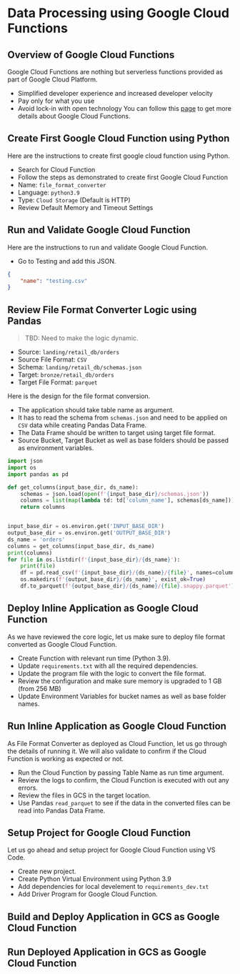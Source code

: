 # Data Processing using Google Cloud Functions

## Overview of Google Cloud Functions
Google Cloud Functions are nothing but serverless functions provided as part of Google Cloud Platform.
* Simplified developer experience and increased developer velocity
* Pay only for what you use
* Avoid lock-in with open technology
You can follow this [page](https://cloud.google.com/functions) to get more details about Google Cloud Functions.

## Create First Google Cloud Function using Python

Here are the instructions to create first google cloud function using Python.
* Search for Cloud Function
* Follow the steps as demonstrated to create first Google Cloud Function
* Name: `file_format_converter`
* Language: `python3.9`
* Type: `Cloud Storage` (Default is HTTP)
* Review Default Memory and Timeout Settings

## Run and Validate Google Cloud Function

Here are the instructions to run and validate Google Cloud Function.
* Go to Testing and add this JSON.

```json
{
    "name": "testing.csv"
}
```

## Review File Format Converter Logic using Pandas

> TBD: Need to make the logic dynamic. 
* Source: `landing/retail_db/orders`
* Source File Format: `CSV`
* Schema: `landing/retail_db/schemas.json`
* Target: `bronze/retail_db/orders`
* Target File Format: `parquet`

Here is the design for the file format conversion.
* The application should take table name as argument.
* It has to read the schema from `schemas.json` and need to be applied on `CSV` data while creating Pandas Data Frame.
* The Data Frame should be written to target using target file format.
* Source Bucket, Target Bucket as well as base folders should be passed as environment variables.

```python
import json
import os
import pandas as pd

def get_columns(input_base_dir, ds_name):
    schemas = json.load(open(f'{input_base_dir}/schemas.json'))
    columns = list(map(lambda td: td['column_name'], schemas[ds_name]))
    return columns


input_base_dir = os.environ.get('INPUT_BASE_DIR')
output_base_dir = os.environ.get('OUTPUT_BASE_DIR')
ds_name = 'orders'
columns = get_columns(input_base_dir, ds_name)
print(columns)
for file in os.listdir(f'{input_base_dir}/{ds_name}'):
    print(file)
    df = pd.read_csv(f'{input_base_dir}/{ds_name}/{file}', names=columns)
    os.makedirs(f'{output_base_dir}/{ds_name}', exist_ok=True)
    df.to_parquet(f'{output_base_dir}/{ds_name}/{file}.snappy.parquet')
```

## Deploy Inline Application as Google Cloud Function
As we have reviewed the core logic, let us make sure to deploy file format converted as Google Cloud Function.
* Create Function with relevant run time (Python 3.9).
* Update `requirements.txt` with all the required dependencies.
* Update the program file with the logic to convert the file format.
* Review the configuration and make sure memory is upgraded to 1 GB (from 256 MB)
* Update Environment Variables for bucket names as well as base folder names.

## Run Inline Application as Google Cloud Function
As File Format Converter as deployed as Cloud Function, let us go through the details of running it. We will also validate to confirm if the Cloud Function is working as expected or not.
* Run the Cloud Function by passing Table Name as run time argument.
* Review the logs to confirm, the Cloud Function is executed with out any errors.
* Review the files in GCS in the target location.
* Use Pandas `read_parquet` to see if the data in the converted files can be read into Pandas Data Frame.

## Setup Project for Google Cloud Function
Let us go ahead and setup project for Google Cloud Function using VS Code.
* Create new project.
* Create Python Virtual Environment using Python 3.9
* Add dependencies for local develement to `requirements_dev.txt`
* Add Driver Program for Google Cloud Function.
## Build and Deploy Application in GCS as Google Cloud Function

## Run Deployed Application in GCS as Google Cloud Function
